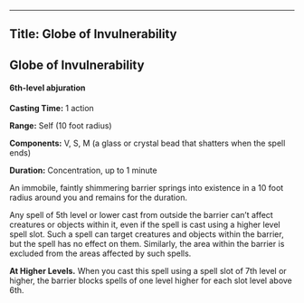 -------------------------
Title: Globe of Invulnerability
-------------------------

## Globe of Invulnerability

#### 6th-level abjuration


**Casting Time:** 1 action

**Range:** Self (10 foot radius)

**Components:** V, S, M (a glass or crystal bead that
shatters when the spell ends)

**Duration:** Concentration, up to 1 minute


An immobile, faintly shimmering barrier springs into existence in a
10 foot radius around you and remains for the duration.

Any spell of 5th level or lower cast from outside the barrier can’t
affect creatures or objects within it, even if the spell is cast using a
higher level spell slot. Such a spell can target creatures and objects
within the barrier, but the spell has no effect on them. Similarly, the
area within the barrier is excluded from the areas affected by such
spells.

**At Higher Levels.** When you cast this spell using a spell
slot of 7th level or higher, the barrier blocks spells of one level
higher for each slot level above 6th.


